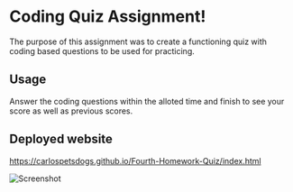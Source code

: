 # Coding Quiz Assignment!

 The purpose of this assignment was to create a functioning quiz with coding based questions to be used for practicing.

## Usage

Answer the coding questions within the alloted time and finish to see your score as well as previous scores.

## Deployed website 

https://carlospetsdogs.github.io/Fourth-Homework-Quiz/index.html


![Screenshot](./assets/Screenshot%202024-03-04%20at%2011.17.25 AM.png)